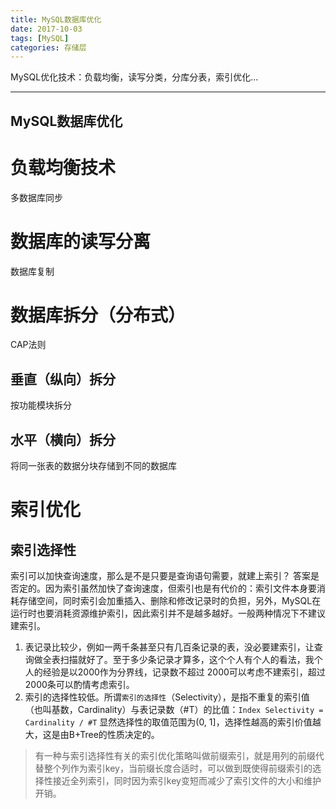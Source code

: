 ```yaml
---
title: MySQL数据库优化
date: 2017-10-03
tags: [MySQL]
categories: 存储层
---
```



MySQL优化技术：负载均衡，读写分类，分库分表，索引优化...
- - -
<!-- more --> 

MySQL数据库优化
---


# 负载均衡技术
多数据库同步

# 数据库的读写分离
数据库复制

# 数据库拆分（分布式）
CAP法则
## 垂直（纵向）拆分
按功能模块拆分
## 水平（横向）拆分
将同一张表的数据分块存储到不同的数据库

# 索引优化
## 索引选择性
索引可以加快查询速度，那么是不是只要是查询语句需要，就建上索引？
答案是否定的。因为索引虽然加快了查询速度，但索引也是有代价的：索引文件本身要消耗存储空间，同时索引会加重插入、删除和修改记录时的负担，另外，MySQL在运行时也要消耗资源维护索引，因此索引并不是越多越好。一般两种情况下不建议建索引。

1. 表记录比较少，例如一两千条甚至只有几百条记录的表，没必要建索引，让查询做全表扫描就好了。至于多少条记录才算多，这个个人有个人的看法，我个人的经验是以2000作为分界线，记录数不超过 2000可以考虑不建索引，超过2000条可以酌情考虑索引。
2. 索引的选择性较低。所谓`索引的选择性`（Selectivity），是指不重复的索引值（也叫基数，Cardinality）与表记录数（#T）的比值：`Index Selectivity = Cardinality / #T`
显然选择性的取值范围为(0, 1]，选择性越高的索引价值越大，这是由B+Tree的性质决定的。

>有一种与索引选择性有关的索引优化策略叫做前缀索引，就是用列的前缀代替整个列作为索引key，当前缀长度合适时，可以做到既使得前缀索引的选择性接近全列索引，同时因为索引key变短而减少了索引文件的大小和维护开销。


